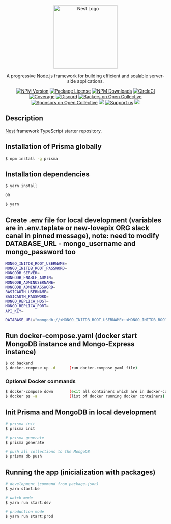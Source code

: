 <p align="center">
  <a href="http://nestjs.com/" target="blank"><img src="https://nestjs.com/img/logo-small.svg" width="200" alt="Nest Logo" /></a>
</p>

[circleci-image]: https://img.shields.io/circleci/build/github/nestjs/nest/master?token=abc123def456
[circleci-url]: https://circleci.com/gh/nestjs/nest

  <p align="center">A progressive <a href="http://nodejs.org" target="_blank">Node.js</a> framework for building efficient and scalable server-side applications.</p>
    <p align="center">
<a href="https://www.npmjs.com/~nestjscore" target="_blank"><img src="https://img.shields.io/npm/v/@nestjs/core.svg" alt="NPM Version" /></a>
<a href="https://www.npmjs.com/~nestjscore" target="_blank"><img src="https://img.shields.io/npm/l/@nestjs/core.svg" alt="Package License" /></a>
<a href="https://www.npmjs.com/~nestjscore" target="_blank"><img src="https://img.shields.io/npm/dm/@nestjs/common.svg" alt="NPM Downloads" /></a>
<a href="https://circleci.com/gh/nestjs/nest" target="_blank"><img src="https://img.shields.io/circleci/build/github/nestjs/nest/master" alt="CircleCI" /></a>
<a href="https://coveralls.io/github/nestjs/nest?branch=master" target="_blank"><img src="https://coveralls.io/repos/github/nestjs/nest/badge.svg?branch=master#9" alt="Coverage" /></a>
<a href="https://discord.gg/G7Qnnhy" target="_blank"><img src="https://img.shields.io/badge/discord-online-brightgreen.svg" alt="Discord"/></a>
<a href="https://opencollective.com/nest#backer" target="_blank"><img src="https://opencollective.com/nest/backers/badge.svg" alt="Backers on Open Collective" /></a>
<a href="https://opencollective.com/nest#sponsor" target="_blank"><img src="https://opencollective.com/nest/sponsors/badge.svg" alt="Sponsors on Open Collective" /></a>
  <a href="https://paypal.me/kamilmysliwiec" target="_blank"><img src="https://img.shields.io/badge/Donate-PayPal-ff3f59.svg"/></a>
    <a href="https://opencollective.com/nest#sponsor"  target="_blank"><img src="https://img.shields.io/badge/Support%20us-Open%20Collective-41B883.svg" alt="Support us"></a>
  <a href="https://twitter.com/nestframework" target="_blank"><img src="https://img.shields.io/twitter/follow/nestframework.svg?style=social&label=Follow"></a>
</p>
  <!--[![Backers on Open Collective](https://opencollective.com/nest/backers/badge.svg)](https://opencollective.com/nest#backer)
  [![Sponsors on Open Collective](https://opencollective.com/nest/sponsors/badge.svg)](https://opencollective.com/nest#sponsor)-->

## Description

[Nest](https://github.com/nestjs/nest) framework TypeScript starter repository.

## Installation of Prisma globally

```bash
$ npm install -g prisma
```

## Installation dependencies

```bash
$ yarn install

OR

$ yarn
```

## Create .env file for local development (variables are in .env.teplate or new-lovepix ORG slack canal in pinned message), note: need to modify DATABASE_URL - mongo_username and mongo_password too
```bash
MONGO_INITDB_ROOT_USERNAME=
MONGO_INITDB_ROOT_PASSWORD=
MONGODB_SERVER=
MONGODB_ENABLE_ADMIN=
MONGODB_ADMINUSERNAME=
MONGODB_ADMINPASSWORD=
BASICAUTH_USERNAME=
BASICAUTH_PASSWORD=
MONGO_REPLICA_HOST=
MONGO_REPLICA_PORT=
API_KEY=

DATABASE_URL="mongodb://<MONGO_INITDB_ROOT_USERNAME>:<MONGO_INITDB_ROOT_USERNAME>@localhost:27017/lovepix?ssl=false&serverSelectionTimeoutMS=2000&authSource=admin"
```

## Run docker-compose.yaml (docker start MongoDB instance and Mongo-Express instance) 
```bash
$ cd backend
$ docker-compose up -d      (run docker-compose yaml file)
```
### Optional Docker commands
```bash
$ docker-compose down       (exit all containers which are in docker-compose.yaml file)
$ docker ps -a              (list of docker running docker containers)
```

## Init Prisma and MongoDB in local development

```bash
# prisma init
$ prisma init

# prisma generate
$ prisma generate

# push all collections to the MongoDB
$ prisma db push
```
## Running the app (inicialization with packages)
```bash
# development (command from package.json)
$ yarn start:be

# watch mode
$ yarn run start:dev

# production mode
$ yarn run start:prod
```

